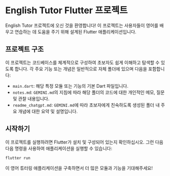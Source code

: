 # English Tutor Flutter 프로젝트

English Tutor 프로젝트에 오신 것을 환영합니다! 이 프로젝트는 사용자들이 영어를 배우고 연습하는 데 도움을 주기 위해 설계된 Flutter 애플리케이션입니다.

## 프로젝트 구조

이 프로젝트는 코드베이스를 체계적으로 구성하여 초보자도 쉽게 이해하고 탐색할 수 있도록 합니다. 각 주요 기능 또는 개념은 일반적으로 자체 폴더에 있으며 다음을 포함합니다:

- `main.dart`: 해당 특정 모듈 또는 기능의 기본 Dart 파일입니다.
- `notes.md`: `GEMINI.md`의 지침에 따라 해당 폴더의 코드에 대한 개인적인 메모, 질문 및 관찰 내용입니다.
- `readme_chatgpt.md`: `GEMINI.md`에 따라 초보자에게 친숙하도록 생성된 폴더 내 주요 개념에 대한 요약 및 설명입니다.

## 시작하기

이 프로젝트를 실행하려면 Flutter가 설치 및 구성되어 있는지 확인하십시오. 그런 다음 다음 명령을 사용하여 애플리케이션을 실행할 수 있습니다:

```bash
flutter run
```

이 영어 튜터링 애플리케이션을 구축하면서 더 많은 모듈과 기능을 기대해주세요!